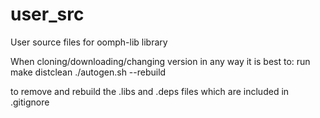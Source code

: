 # user_src
User source files for oomph-lib library

When cloning/downloading/changing version in any way it is best to:
run make distclean
./autogen.sh --rebuild

to remove and rebuild the .libs and .deps files which are included in .gitignore
